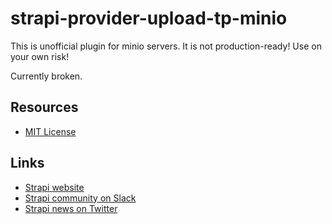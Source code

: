 # strapi-provider-upload-tp-minio

This is unofficial plugin for minio servers. It is not production-ready! Use on your own risk!

Currently broken.

## Resources

- [MIT License](LICENSE.md)

## Links

- [Strapi website](http://strapi.io/)
- [Strapi community on Slack](http://slack.strapi.io)
- [Strapi news on Twitter](https://twitter.com/strapijs)
